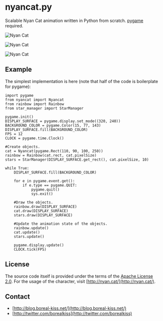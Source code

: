 # nyancat.py

Scalable Nyan Cat animation written in Python from scratch. [pygame](http://www.pygame.org/) required.

![Nyan Cat](/borealkiss/nyancat.py/raw/master/animation_examples/small.gif)

![Nyan Cat](/borealkiss/nyancat.py/raw/master/animation_examples/medium.gif)
	
![Nyan Cat](/borealkiss/nyancat.py/raw/master/animation_examples/large.gif)

## Example

The simplest implementation is here (note that half of the code is boilerplate for pygame):

	import pygame
	from nyancat import Nyancat
	from rainbow import Rainbow
	from star_manager import StarManager

	pygame.init()
	DISPLAY_SURFACE = pygame.display.set_mode((320, 240))
	BACKGROUND_COLOR = pygame.Color(15, 77, 143)
	DISPLAY_SURFACE.fill(BACKGROUND_COLOR)
	FPS = 12
	CLOCK = pygame.time.Clock()
	
	#Create objects.
	cat = Nyancat(pygame.Rect(110, 90, 100, 250))
	rainbow = Rainbow(cat.rect, cat.pixelSize)
	stars = StarManager(DISPLAY_SURFACE.get_rect(), cat.pixelSize, 10)

	while True:
		DISPLAY_SURFACE.fill(BACKGROUND_COLOR)
		
		for e in pygame.event.get():
			if e.type == pygame.QUIT:
				pygame.quit()
				sys.exit()
		
		#Draw the objects. 
		rainbow.draw(DISPLAY_SURFACE)
		cat.draw(DISPLAY_SURFACE)
		stars.draw(DISPLAY_SURFACE)
		
		#Update the animation state of the objects.
		rainbow.update()
		cat.update()
		stars.update()
		
		pygame.display.update()
		CLOCK.tick(FPS)

## License

The source code itself is provided under the terms of the [Apache License 2.0](http://www.apache.org/licenses/LICENSE-2.0). For the usage of the character, visit [http://nyan.cat/](http://nyan.cat/).

## Contact

* [http://blog.boreal-kiss.net/](http://blog.boreal-kiss.net/)
* [http://twitter.com/borealkiss](http://twitter.com/borealkiss)